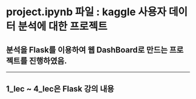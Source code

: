 # project.ipynb 파일 : kaggle 사용자 데이터 분석에 대한 프로젝트
## 분석을 Flask를 이용하여 웹 DashBoard로 만드는 프로젝트를 진행하였음.

---
1_lec ~ 4_lec은 Flask 강의 내용
---
